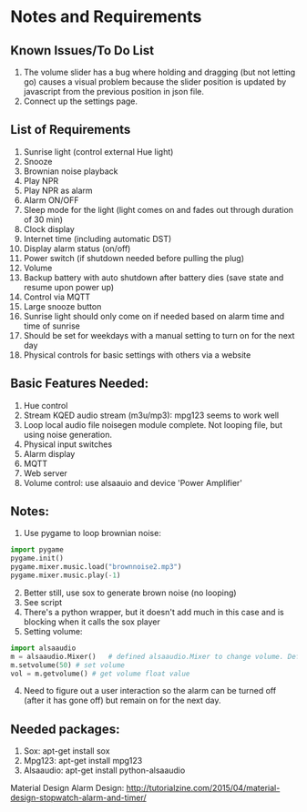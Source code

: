 # Notes and Requirements #

## Known Issues/To Do List ##
1. The volume slider has a bug where holding and dragging (but not letting go) causes a visual problem because the slider position is updated by javascript from the previous position in json file.
2. Connect up the settings page.


## List of Requirements ##
1. Sunrise light (control external Hue light)
2. Snooze
3. Brownian noise playback
4. Play NPR
5. Play NPR as alarm
6. Alarm ON/OFF
7. Sleep mode for the light (light comes on and fades out through duration of 30 min)
8. Clock display
9. Internet time (including automatic DST)
10. Display alarm status (on/off)
11. Power switch (if shutdown needed before pulling the plug)
12. Volume
13. Backup battery with auto shutdown after battery dies (save state and resume upon power up)
14. Control via MQTT
15. Large snooze button
16. Sunrise light should only come on if needed based on alarm time and time of sunrise
17. Should be set for weekdays with a manual setting to turn on for the next day
18. Physical controls for basic settings with others via a website

## Basic Features Needed: ##
1. Hue control
2. Stream KQED audio stream (m3u/mp3): mpg123 seems to work well
3. Loop local audio file noisegen module complete. Not looping file, but using noise generation.
4. Physical input switches
5. Alarm display
6. MQTT
7. Web server
8. Volume control: use alsaauio and device 'Power Amplifier'

## Notes: ##
1. Use pygame to loop brownian noise:
```python
import pygame
pygame.init()
pygame.mixer.music.load("brownnoise2.mp3")
pygame.mixer.music.play(-1)
```
2. Better still, use sox to generate brown noise (no looping)
  1. See script
  2. There's a python wrapper, but it doesn't add much in this case and is blocking when it calls the sox player
3. Setting volume:
```python
import alsaaudio
m = alsaaudio.Mixer()   # defined alsaaudio.Mixer to change volume. Default device is Mixer. Chip needs to use 'Power Amplifier'
m.setvolume(50) # set volume
vol = m.getvolume() # get volume float value
```
4. Need to figure out a user interaction so the alarm can be turned off (after it has gone off) but remain on for the next day.

## Needed packages: ##
1. Sox: apt-get install sox
2. Mpg123: apt-get install mpg123
3. Alsaaudio: apt-get install python-alsaaudio

Material Design Alarm Design: http://tutorialzine.com/2015/04/material-design-stopwatch-alarm-and-timer/
